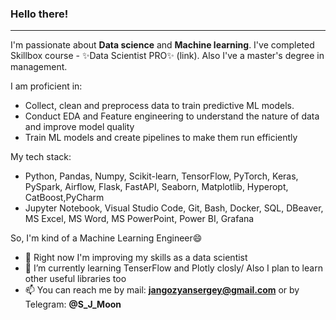 ### Hello there!
---
I'm passionate about **Data science** and **Machine learning**. I've completed Skillbox course - ✨Data Scientist PRO✨ (link). Also I've a master's degree in management.  

I am proficient in:  
* Collect, clean and preprocess data to train predictive ML models.
* Conduct EDA and Feature engineering to understand the nature of data and improve model quality
* Train ML models and create pipelines to make them run efficiently

My tech stack:  
* Python, Pandas, Numpy, Scikit-learn, TensorFlow, PyTorch, Keras, PySpark, Airflow, Flask, FastAPI, Seaborn, Matplotlib, Hyperopt, CatBoost,PyCharm  
* Jupyter Notebook, Visual Studio Code, Git, Bash, Docker, SQL, DBeaver, MS Excel, MS Word, MS PowerPoint, Power BI, Grafana  

So, I'm kind of a Machine Learning Engineer😄

- 🔭 Right now I'm improving my skills as a data scientist  
- 🌱 I’m currently learning TenserFlow and Plotly closly/ Also I plan to learn other useful libraries too  
- 📫 You can reach me by mail: **jangozyansergey@gmail.com** or by Telegram: **@S_J_Moon** 
